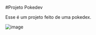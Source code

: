 #Projeto Pokedev

Esse é um projeto feito de uma pokedex.

![image](https://github.com/user-attachments/assets/429b26ae-8871-4229-9003-9c20135440a2)
